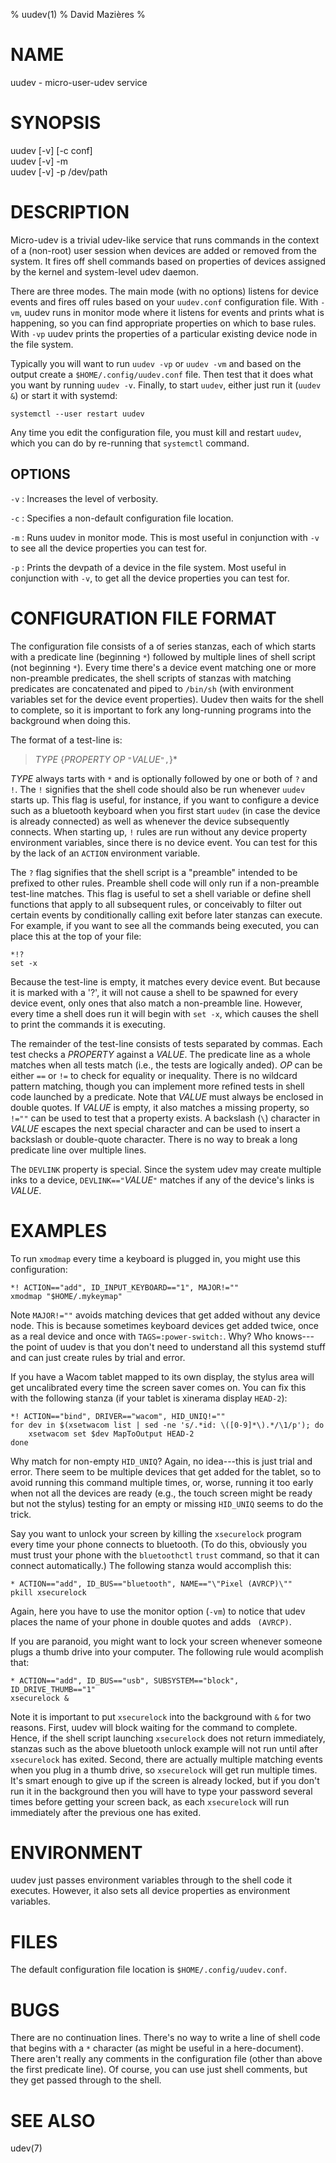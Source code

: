 % uudev(1)
% David Mazières
%

# NAME

uudev - micro-user-udev service

# SYNOPSIS

uudev [-v] [-c conf] \
uudev [-v] -m \
uudev [-v] -p /dev/path

# DESCRIPTION

Micro-udev is a trivial udev-like service that runs commands in the
context of a (non-root) user session when devices are added or removed
from the system.  It fires off shell commands based on properties of
devices assigned by the kernel and system-level udev daemon.

There are three modes.  The main mode (with no options) listens for
device events and fires off rules based on your `uudev.conf`
configuration file.  With `-vm`, uudev runs in monitor mode where it
listens for events and prints what is happening, so you can find
appropriate properties on which to base rules.  With `-vp` uudev
prints the properties of a particular existing device node in the file
system.

Typically you will want to run `uudev -vp` or `uudev -vm` and based on
the output create a `$HOME/.config/uudev.conf` file.  Then test that
it does what you want by running `uudev -v`.  Finally, to start
`uudev`, either just run it (`uudev &`) or start it with systemd:

	systemctl --user restart uudev

Any time you edit the configuration file, you must kill and restart
`uudev`, which you can do by re-running that `systemctl` command.

## OPTIONS

`-v`
:	Increases the level of verbosity.

`-c`
:	Specifies a non-default configuration file location.

`-m`
:	Runs uudev in monitor mode.  This is most useful in conjunction
with `-v` to see all the device properties you can test for.

`-p`
:	Prints the devpath of a device in the file system.  Most useful in
conjunction with `-v`, to get all the device properties you can test
for.

# CONFIGURATION FILE FORMAT

The configuration file consists of a of series stanzas, each of which
starts with a predicate line (beginning `*`) followed by multiple
lines of shell script (not beginning `*`).  Every time there's a
device event matching one or more non-preamble predicates, the shell
scripts of stanzas with matching predicates are concatenated and piped
to `/bin/sh` (with environment variables set for the device event
properties).  Uudev then waits for the shell to complete, so it is
important to fork any long-running programs into the background when
doing this.

The format of a test-line is:

> _TYPE_ {_PROPERTY_ _OP_ `"`_VALUE_`",`}*

_TYPE_ always tarts with `*` and is optionally followed by one or both
of `?` and `!`.  The `!` signifies that the shell code should also be
run whenever `uudev` starts up.  This flag is useful, for instance, if
you want to configure a device such as a bluetooth keyboard when you
first start `uudev` (in case the device is already connected) as well
as whenever the device subsequently connects.  When starting up, `!`
rules are run without any device property environment variables, since
there is no device event.  You can test for this by the lack of an
`ACTION` environment variable.

The `?` flag signifies that the shell script is a "preamble" intended
to be prefixed to other rules.  Preamble shell code will only run if a
non-preamble test-line matches.  This flag is useful to set a shell
variable or define shell functions that apply to all subsequent rules,
or conceivably to filter out certain events by conditionally calling
exit before later stanzas can execute.  For example, if you want to
see all the commands being executed, you can place this at the top of
your file:

    *!?
    set -x

Because the test-line is empty, it matches every device event.  But
because it is marked with a '?', it will not cause a shell to be
spawned for every device event, only ones that also match a
non-preamble line.  However, every time a shell does run it will begin
with `set -x`, which causes the shell to print the commands it is
executing.

The remainder of the test-line consists of tests separated by commas.
Each test checks a _PROPERTY_ against a _VALUE_.  The predicate line
as a whole matches when all tests match (i.e., the tests are logically
anded).  _OP_ can be either `==` or `!=` to check for equality or
inequality.  There is no wildcard pattern matching, though you can
implement more refined tests in shell code launched by a predicate.
Note that _VALUE_ must always be enclosed in double quotes.  If
_VALUE_ is empty, it also matches a missing property, so `!=""` can be
used to test that a property exists.  A backslash (`\`) character in
_VALUE_ escapes the next special character and can be used to insert a
backslash or double-quote character.  There is no way to break a long
predicate line over multiple lines.

The `DEVLINK` property is special.  Since the system udev may create
multiple inks to a device, `DEVLINK=="`_VALUE_`"` matches if any of
the device's links is _VALUE_.

# EXAMPLES

To run `xmodmap` every time a keyboard is plugged in, you might use
this configuration:

	*! ACTION=="add", ID_INPUT_KEYBOARD=="1", MAJOR!=""
	xmodmap "$HOME/.mykeymap"

Note `MAJOR!=""` avoids matching devices that get added without any
device node.  This is because sometimes keyboard devices get added
twice, once as a real device and once with `TAGS=:power-switch:`.
Why?  Who knows---the point of uudev is that you don't need to
understand all this systemd stuff and can just create rules by trial
and error.

If you have a Wacom tablet mapped to its own display, the stylus area
will get uncalibrated every time the screen saver comes on.  You can
fix this with the following stanza (if your tablet is xinerama display
`HEAD-2`):

	*! ACTION=="bind", DRIVER=="wacom", HID_UNIQ!=""
	for dev in $(xsetwacom list | sed -ne 's/.*id: \([0-9]*\).*/\1/p'); do
	    xsetwacom set $dev MapToOutput HEAD-2
	done

Why match for non-empty `HID_UNIQ`?  Again, no idea---this is just
trial and error.  There seem to be multiple devices that get added for
the tablet, so to avoid running this command multiple times, or,
worse, running it too early when not all the devices are ready (e.g.,
the touch screen might be ready but not the stylus) testing for an
empty or missing `HID_UNIQ` seems to do the trick.

Say you want to unlock your screen by killing the `xsecurelock`
program every time your phone connects to bluetooth.  (To do this,
obviously you must trust your phone with the `bluetoothctl` `trust`
command, so that it can connect automatically.)  The following stanza
would accomplish this:

	* ACTION=="add", ID_BUS=="bluetooth", NAME=="\"Pixel (AVRCP)\""
	pkill xsecurelock

Again, here you have to use the monitor option (`-vm`) to notice that
udev places the name of your phone in double quotes and adds ` (AVRCP)`.

If you are paranoid, you might want to lock your screen whenever
someone plugs a thumb drive into your computer.  The following rule
would acomplish that:

	* ACTION=="add", ID_BUS=="usb", SUBSYSTEM=="block", ID_DRIVE_THUMB=="1"
	xsecurelock &

Note it is important to put `xsecurelock` into the background with `&`
for two reasons.  First, uudev will block waiting for the command to
complete.  Hence, if the shell script launching `xsecurelock` does not
return immediately, stanzas such as the above bluetooth unlock example
will not run until after `xsecurelock` has exited.  Second, there are
actually multiple matching events when you plug in a thumb drive, so
`xsecurelock` will get run multiple times.  It's smart enough to give
up if the screen is already locked, but if you don't run it in the
background then you will have to type your password several times
before getting your screen back, as each `xsecurelock` will run
immediately after the previous one has exited.

# ENVIRONMENT

uudev just passes environment variables through to the shell code it
executes.  However, it also sets all device properties as environment
variables.

# FILES

The default configuration file location is `$HOME/.config/uudev.conf`.

# BUGS

There are no continuation lines.  There's no way to write a line of
shell code that begins with a `*` character (as might be useful in a
here-document).  There aren't really any comments in the configuration
file (other than above the first predicate line).  Of course, you can
use just shell comments, but they get passed through to the shell.

# SEE ALSO

udev(7)
